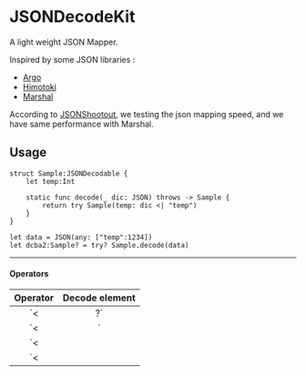 JSONDecodeKit
==========

A light weight JSON Mapper.

Inspired by some JSON libraries :

 * [Argo](https://github.com/thoughtbot/Argo)
 * [Himotoki](https://github.com/ikesyo/Himotoki)
 * [Marshal](https://github.com/utahiosmac/Marshal)

According to [JSONShootout](https://github.com/bwhiteley/JSONShootout), we testing the json mapping speed, and we have same performance with Marshal.

## Usage

    struct Sample:JSONDecodable {
        let temp:Int
    
        static func decode(_ dic: JSON) throws -> Sample {
            return try Sample(temp: dic <| "temp")
        }
    }

    let data = JSON(any: ["temp":1234])
    let dcba2:Sample? = try? Sample.decode(data)

---

#### Operators

|Operator|Decode element|
|:------:|:------------:|
| `<|?`  | `T?` |
| `<|`   | `T` |
| `<||`  | `[T]` |
| `<|||` | `T?`,`T`,`[T]` |
